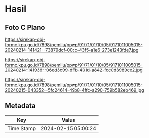 # Hasil

## Foto C Plano

https://sirekap-obj-formc.kpu.go.id/7898/pemilu/ppwp/91/71/01/10/05/9171011005015-20240214-141421--73879dcf-00cc-43f5-a1e6-273e1243fde7.jpg

https://sirekap-obj-formc.kpu.go.id/7898/pemilu/ppwp/91/71/01/10/05/9171011005015-20240214-141936--06ed3c99-dffb-401d-a842-fcc0d3989ce2.jpg

https://sirekap-obj-formc.kpu.go.id/7898/pemilu/ppwp/91/71/01/10/05/9171011005015-20240215-043352--5fc24614-49b8-4ffc-a290-759b582eb469.jpg


## Metadata

| Key        | Value               |
| ---------- | ------------------- |
| Time Stamp | 2024-02-15 05:00:24 |



